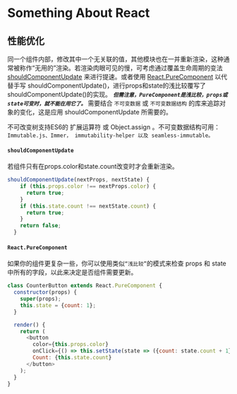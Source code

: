 # Something About React

## 性能优化
同一个组件内部，修改其中一个无关联的值，其他模块也在一并重新渲染，这种通常被称作“无用的”渲染。若渲染肉眼可见的慢，可考虑通过覆盖生命周期的变法 [shouldComponentUpdate](#shouldComponentUpdate) 来进行提速。或者使用  [React.PureComponent](#React.PureComponent) 以代替手写 shouldComponentUpdate()，进行props和state的浅比较覆写了shouldComponentUpdate()的实现。
**_`但需注意，PureComponent是浅比较，props或state可变时，就不能在用它了。`_** 需要结合 `不可变数据` 或 `不可变数据结构` 的库来追踪对象的变化，这是应用 shouldComponentUpdate 所需要的。

不可改变树支持ES6的 扩展运算符 或 Object.assign 。不可变数据结构可用：`Immutable.js、Immer， immutability-helper 以及 seamless-immutable。`


#### `shouldComponentUpdate`
若组件只有在props.color和state.count改变时才会重新渲染。
```JavaScript React
shouldComponentUpdate(nextProps, nextState) {
    if (this.props.color !== nextProps.color) {
      return true;
    }
    if (this.state.count !== nextState.count) {
      return true;
    }
    return false;
  }
```
#### `React.PureComponent`
如果你的组件更复杂一些，你可以使用类似`“浅比较”`的模式来检查 props 和 state 中所有的字段，以此来决定是否组件需要更新。
``` JavaScript React
class CounterButton extends React.PureComponent {
  constructor(props) {
    super(props);
    this.state = {count: 1};
  }

  render() {
    return (
      <button
        color={this.props.color}
        onClick={() => this.setState(state => ({count: state.count + 1}))}>
        Count: {this.state.count}
      </button>
    );
  }
}
```
